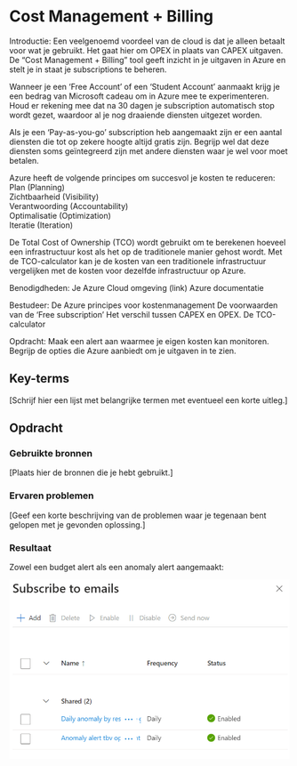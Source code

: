 # Cost Management + Billing

Introductie:
Een veelgenoemd voordeel van de cloud is dat je alleen betaalt voor wat je gebruikt. Het gaat hier om OPEX in plaats van CAPEX uitgaven. De “Cost Management + Billing” tool geeft inzicht in je uitgaven in Azure en stelt je in staat je subscriptions te beheren.

Wanneer je een ‘Free Account’ of een ‘Student Account’ aanmaakt krijg je een bedrag van Microsoft cadeau om in Azure mee te experimenteren. Houd er rekening mee dat na 30 dagen je subscription automatisch stop wordt gezet, waardoor al je nog draaiende diensten uitgezet worden.

Als je een ‘Pay-as-you-go’ subscription heb aangemaakt zijn er een aantal diensten die tot op zekere hoogte altijd gratis zijn. Begrijp wel dat deze diensten soms geïntegreerd zijn met andere diensten waar je wel voor moet betalen. 

Azure heeft de volgende principes om succesvol je kosten te reduceren:  
Plan (Planning)  
Zichtbaarheid (Visibility)  
Verantwoording (Accountability)  
Optimalisatie (Optimization)  
Iteratie (Iteration)  

De Total Cost of Ownership (TCO) wordt gebruikt om te berekenen hoeveel een infrastructuur kost als het op de traditionele manier gehost wordt. Met de TCO-calculator kan je de kosten van een traditionele infrastructuur vergelijken met de kosten voor dezelfde infrastructuur op Azure.

Benodigdheden:
Je Azure Cloud omgeving (link)
Azure documentatie

Bestudeer:
De Azure principes voor kostenmanagement
De voorwaarden van de ‘Free subscription’
Het verschil tussen CAPEX en OPEX.
De TCO-calculator

Opdracht:
Maak een alert aan waarmee je eigen kosten kan monitoren.
Begrijp de opties die Azure aanbiedt om je uitgaven in te zien.


## Key-terms
[Schrijf hier een lijst met belangrijke termen met eventueel een korte uitleg.]

## Opdracht
### Gebruikte bronnen
[Plaats hier de bronnen die je hebt gebruikt.]

### Ervaren problemen
[Geef een korte beschrijving van de problemen waar je tegenaan bent gelopen met je gevonden oplossing.]

### Resultaat

Zowel een budget alert als een anomaly alert aangemaakt:

![Alt text](../00_includes/Week4/Costalerts.PNG)